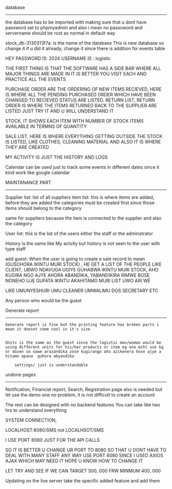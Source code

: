 database
********

the database has to be imported with making sure that u dont have password set to phpmyadmin
and also i mean no passoword and servername should be root as normal in default way

stock_db-3130313f7a: is the name of the database
This is new database so change it if u did it already, change it since there is addition for events table


HEY PASSWORD IS: 2024
USERNAME IS : logistic

THE FIRST THING IS THAT THE SOFTWARE HAS A SIDE BAR WHERE ALL MAJOR THINGS ARE MADE IN
IT IS BETTER YOU VISIT EACH AND PRACTICE ALL THE EVENTS

PURCHASE ORDER ARE THE ORDERING OF NEW ITEMS
RECIEVED, HERE IS WHERE ALL THE PENDING PURCHASED ORDER WHICH HAVE BEEN CHANGED TO RECIEVED STATUS ARE LISTED. 
RETURN LIST, RETURN ORDER IS WHERE THE ITEMS RETURNED BACK TO THE SUPPLIER ARE LISTED JUST TRY IT AND U WILL UNDERSTAND IT

STOCK, IT SHOWS EACH ITEM WITH NUMBER OF STOCK ITEMS AVAILABLE IN TERMNS OF QUANTITY

SALE LIST, HERE IS WHERE EVERYTHING GETTING OUTSIDE THE STOCK IS LISTED, LIKE CLOTHES, CLEANING MATERIAL AND ALSO IT IS WHERE THEY ARE CREATED

MY ACTIVITY IS JUST THE HISTORY AND LOGS

Calendar can be used just to track some events in different dates since it kind work like google calendar

MAINTANANCE PART
****************

Supplier list: list of all suppliers
item list: this is where items are added, before they are added the categories must be created first since those items should belong to the category

same for suppliers because the item is connected to the supplier and also the category

User list: this is the list of the users either the staff  or the adminstrator

History is the same like My actvity but history is not seen to the user with type staff

add guest: When the user is going to create a sale record to mean (GUSOHORA IKINTU MURI STOCK) , HE GET A LIST OF THE PEOPLE LIKE CLIENT, UBWO NDAVUGA UGIYE GUHABWA IKINTU MURI STOCK, AHO KUGIRA NGO AJYE AHORA ABANDIKA, YABANDIKIRA RIMWE BOSE NONEHO UJE GUFATA IKINTU AKAHITAMO MURI LIST UWO ARI WE

LIKE UMUNYESHURI
UMU CLEANER
UMWALIMU
DOS
SECRETARY 
ETC

Any person who would be the guest

Generate report
****************
    Generate report is fine but the printing feature has broken parts i mean it doesnt come cool in it's size


    Units is the same as the guest since the logistic man/woman would be using different units for his/her products or item eg one miht use kg or dozen so nawe arazandika zose kugirango aho azikenera hose ajye a hitamo apana  guhora abyandika

        settings/ just is understandable


undone pages
*************

Notification,
Financial report,
Search,
Registration page also is needed but let use the demo one no problem, it is not difficult to create an account



The rest can be designed with no backend features
You can take like two hrs to understand everything



SYSTEM CONNECTION,

 LOCALHOST:8080/SMS not LOCALHSOT/SMS

I USE PORT 8080 JUST FOR THE API CALLS

SO IT IS BETTER U CHANGE UR PORT TO 8080 SO THAT U DONT HAVE TO DEAL WITH MANY STAFF ANY WAY USE PORT 8080 SINCE I USED AXIOS AJAX WHICH MAY NEED IT HOPE U KNOW HOW TO CHANGE IT



LET TRY AND SEE IF WE CAN TARGET 500, 000 FRW
MINMUM 400, 000

Updating on the live server take the specific added feature and add them